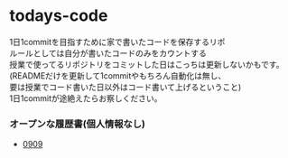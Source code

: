 # todays-code
1日1commitを目指すために家で書いたコードを保存するリポ   
ルールとしては自分が書いたコードのみをカウントする  
授業で使ってるリポジトリをコミットした日はこっちは更新しないかもです。  
(READMEだけを更新して1commitやもちろん自動化は無し、  
要は授業でコード書いた日以外はコード書いて上げるということ)  
1日1commitが途絶えたらお察しください。  

### オープンな履歴書(個人情報なし)

+ [0909](0909.md)
